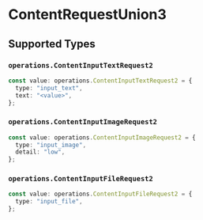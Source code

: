 # ContentRequestUnion3


## Supported Types

### `operations.ContentInputTextRequest2`

```typescript
const value: operations.ContentInputTextRequest2 = {
  type: "input_text",
  text: "<value>",
};
```

### `operations.ContentInputImageRequest2`

```typescript
const value: operations.ContentInputImageRequest2 = {
  type: "input_image",
  detail: "low",
};
```

### `operations.ContentInputFileRequest2`

```typescript
const value: operations.ContentInputFileRequest2 = {
  type: "input_file",
};
```

